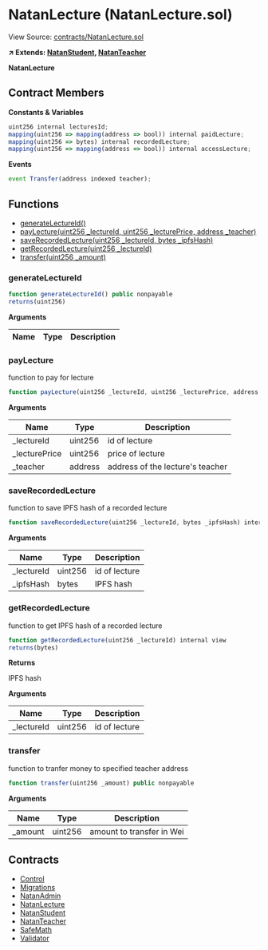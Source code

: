 # NatanLecture (NatanLecture.sol)

View Source: [contracts/NatanLecture.sol](../contracts/NatanLecture.sol)

**↗ Extends: [NatanStudent](NatanStudent.md), [NatanTeacher](NatanTeacher.md)**

**NatanLecture**

## Contract Members
**Constants & Variables**

```js
uint256 internal lecturesId;
mapping(uint256 => mapping(address => bool)) internal paidLecture;
mapping(uint256 => bytes) internal recordedLecture;
mapping(uint256 => mapping(address => bool)) internal accessLecture;

```

**Events**

```js
event Transfer(address indexed teacher);
```

## Functions

- [generateLectureId()](#generatelectureid)
- [payLecture(uint256 _lectureId, uint256 _lecturePrice, address _teacher)](#paylecture)
- [saveRecordedLecture(uint256 _lectureId, bytes _ipfsHash)](#saverecordedlecture)
- [getRecordedLecture(uint256 _lectureId)](#getrecordedlecture)
- [transfer(uint256 _amount)](#transfer)

### generateLectureId

```js
function generateLectureId() public nonpayable
returns(uint256)
```

**Arguments**

| Name        | Type           | Description  |
| ------------- |------------- | -----|

### payLecture

function to pay for lecture

```js
function payLecture(uint256 _lectureId, uint256 _lecturePrice, address _teacher) public payable
```

**Arguments**

| Name        | Type           | Description  |
| ------------- |------------- | -----|
| _lectureId | uint256 | id of lecture | 
| _lecturePrice | uint256 | price of lecture | 
| _teacher | address | address of the lecture's teacher | 

### saveRecordedLecture

function to save IPFS hash of a recorded lecture

```js
function saveRecordedLecture(uint256 _lectureId, bytes _ipfsHash) internal nonpayable
```

**Arguments**

| Name        | Type           | Description  |
| ------------- |------------- | -----|
| _lectureId | uint256 | id of lecture | 
| _ipfsHash | bytes | IPFS hash | 

### getRecordedLecture

function to get IPFS hash of a recorded lecture

```js
function getRecordedLecture(uint256 _lectureId) internal view
returns(bytes)
```

**Returns**

IPFS hash

**Arguments**

| Name        | Type           | Description  |
| ------------- |------------- | -----|
| _lectureId | uint256 | id of lecture | 

### transfer

function to tranfer money to specified teacher address

```js
function transfer(uint256 _amount) public nonpayable
```

**Arguments**

| Name        | Type           | Description  |
| ------------- |------------- | -----|
| _amount | uint256 | amount to transfer in Wei | 

## Contracts

* [Control](Control.md)
* [Migrations](Migrations.md)
* [NatanAdmin](NatanAdmin.md)
* [NatanLecture](NatanLecture.md)
* [NatanStudent](NatanStudent.md)
* [NatanTeacher](NatanTeacher.md)
* [SafeMath](SafeMath.md)
* [Validator](Validator.md)
